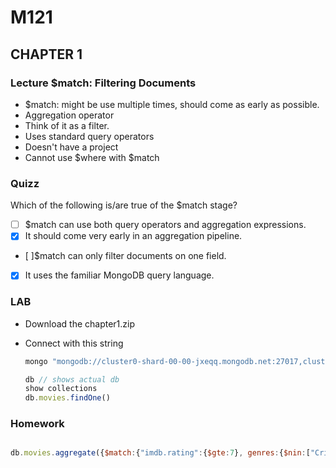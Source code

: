 # M121

## CHAPTER 1

### Lecture $match: Filtering Documents

- $match: might be use multiple times, should come as early as possible. 
- Aggregation operator
- Think of it as a filter.
- Uses standard query operators
- Doesn't have a project
- Cannot use $where with $match

### Quizz

Which of the following is/are true of the $match stage?

- [ ] $match can use both query operators and aggregation expressions.
- [X] It should come very early in an aggregation pipeline.
- [ ]$match can only filter documents on one field.
- [X] It uses the familiar MongoDB query language.

### LAB

- Download the chapter1.zip
- Connect with this string

    ```sh
    mongo "mongodb://cluster0-shard-00-00-jxeqq.mongodb.net:27017,cluster0-shard-00-01-jxeqq.mongodb.net:27017,cluster0-shard-00-02-jxeqq.mongodb.net:27017/aggregations?replicaSet=Cluster0-shard-0" --authenticationDatabase admin --ssl -u m121 -p aggregations --norc
    ```

    ```js
    db // shows actual db
    show collections
    db.movies.findOne()
    ```

### Homework

```js

db.movies.aggregate({$match:{"imdb.rating":{$gte:7}, genres:{$nin:["Crime", "Horror"]}, rated:{$in:["PG", "G"]}, languages: {$all:["English", "Japanese"]}}}, {$count: "documents"})

```
